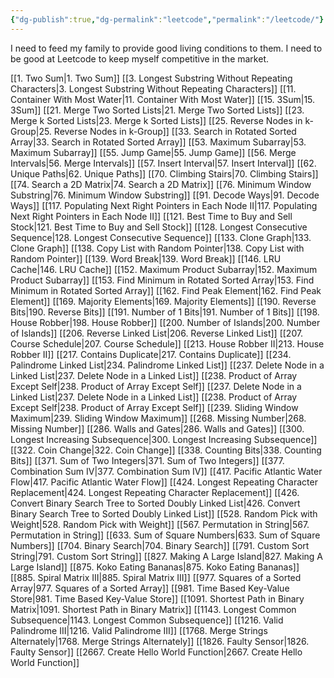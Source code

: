 ```yaml
---
{"dg-publish":true,"dg-permalink":"leetcode","permalink":"/leetcode/"}
---
```


I need to feed my family to provide good living conditions to them. I need to be good at Leetcode to keep myself competitive in the market.

[[1. Two Sum\|1. Two Sum]]
[[3. Longest Substring Without Repeating Characters\|3. Longest Substring Without Repeating Characters]]
[[11. Container With Most Water\|11. Container With Most Water]]
[[15. 3Sum\|15. 3Sum]]
[[21. Merge Two Sorted Lists\|21. Merge Two Sorted Lists]]
[[23. Merge k Sorted Lists\|23. Merge k Sorted Lists]]
[[25. Reverse Nodes in k-Group\|25. Reverse Nodes in k-Group]]
[[33. Search in Rotated Sorted Array\|33. Search in Rotated Sorted Array]]
[[53. Maximum Subarray\|53. Maximum Subarray]]
[[55. Jump Game\|55. Jump Game]]
[[56. Merge Intervals\|56. Merge Intervals]]
[[57. Insert Interval\|57. Insert Interval]]
[[62. Unique Paths\|62. Unique Paths]]
[[70. Climbing Stairs\|70. Climbing Stairs]]
[[74. Search a 2D Matrix\|74. Search a 2D Matrix]]
[[76. Minimum Window Substring\|76. Minimum Window Substring]]
[[91. Decode Ways\|91. Decode Ways]]
[[117. Populating Next Right Pointers in Each Node II\|117. Populating Next Right Pointers in Each Node II]]
[[121. Best Time to Buy and Sell Stock\|121. Best Time to Buy and Sell Stock]]
[[128. Longest Consecutive Sequence\|128. Longest Consecutive Sequence]]
[[133. Clone Graph\|133. Clone Graph]]
[[138. Copy List with Random Pointer\|138. Copy List with Random Pointer]]
[[139. Word Break\|139. Word Break]]
[[146. LRU Cache\|146. LRU Cache]]
[[152. Maximum Product Subarray\|152. Maximum Product Subarray]]
[[153. Find Minimum in Rotated Sorted Array\|153. Find Minimum in Rotated Sorted Array]]
[[162. Find Peak Element\|162. Find Peak Element]]
[[169. Majority Elements\|169. Majority Elements]]
[[190. Reverse Bits\|190. Reverse Bits]]
[[191. Number of 1 Bits\|191. Number of 1 Bits]]
[[198. House Robber\|198. House Robber]]
[[200. Number of Islands\|200. Number of Islands]]
[[206. Reverse Linked List\|206. Reverse Linked List]]
[[207. Course Schedule\|207. Course Schedule]]
[[213. House Robber II\|213. House Robber II]]
[[217. Contains Duplicate\|217. Contains Duplicate]]
[[234. Palindrome Linked List\|234. Palindrome Linked List]]
[[237. Delete Node in a Linked List\|237. Delete Node in a Linked List]]
[[238. Product of Array Except Self\|238. Product of Array Except Self]]
[[237. Delete Node in a Linked List\|237. Delete Node in a Linked List]]
[[238. Product of Array Except Self\|238. Product of Array Except Self]]
[[239. Sliding Window Maximum\|239. Sliding Window Maximum]]
[[268. Missing Number\|268. Missing Number]]
[[286. Walls and Gates\|286. Walls and Gates]]
[[300. Longest Increasing Subsequence\|300. Longest Increasing Subsequence]]
[[322. Coin Change\|322. Coin Change]]
[[338. Counting Bits\|338. Counting Bits]]
[[371. Sum of Two Integers\|371. Sum of Two Integers]]
[[377. Combination Sum IV\|377. Combination Sum IV]]
[[417. Pacific Atlantic Water Flow\|417. Pacific Atlantic Water Flow]]
[[424. Longest Repeating Character Replacement\|424. Longest Repeating Character Replacement]]
[[426. Convert Binary Search Tree to Sorted Doubly Linked List\|426. Convert Binary Search Tree to Sorted Doubly Linked List]]
[[528. Random Pick with Weight\|528. Random Pick with Weight]]
[[567. Permutation in String\|567. Permutation in String]]
[[633. Sum of Square Numbers\|633. Sum of Square Numbers]]
[[704. Binary Search\|704. Binary Search]]
[[791. Custom Sort String\|791. Custom Sort String]]
[[827. Making A Large Island\|827. Making A Large Island]]
[[875. Koko Eating Bananas\|875. Koko Eating Bananas]]
[[885. Spiral Matrix III\|885. Spiral Matrix III]]
[[977. Squares of a Sorted Array\|977. Squares of a Sorted Array]]
[[981. Time Based Key-Value Store\|981. Time Based Key-Value Store]]
[[1091. Shortest Path in Binary Matrix\|1091. Shortest Path in Binary Matrix]]
[[1143. Longest Common Subsequence\|1143. Longest Common Subsequence]]
[[1216. Valid Palindrome III\|1216. Valid Palindrome III]]
[[1768. Merge Strings Alternately\|1768. Merge Strings Alternately]]
[[1826. Faulty Sensor\|1826. Faulty Sensor]]
[[2667. Create Hello World Function\|2667. Create Hello World Function]]